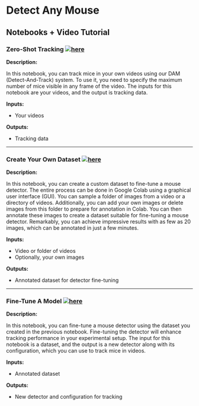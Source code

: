 # Detect Any Mouse

## Notebooks + Video Tutorial
### Zero-Shot Tracking [![here](https://colab.research.google.com/assets/colab-badge.svg)](https://colab.research.google.com/drive/1qiTIqScLwH7kfp_o5Z1t7UBHNykMptE9?usp=sharing) 

**Description:**

In this notebook, you can track mice in your own videos using our DAM (Detect-And-Track) system. To use it, you need to specify the maximum number of mice visible in any frame of the video. The inputs for this notebook are your videos, and the output is tracking data.

**Inputs:**
- Your videos

**Outputs:**
- Tracking data

---

### Create Your Own Dataset  [![here](https://colab.research.google.com/assets/colab-badge.svg)](https://colab.research.google.com/drive/1tVG6HvkxVKCKRzauVEhld3Jp7WZM8QK0?usp=sharing) 

**Description:**

In this notebook, you can create a custom dataset to fine-tune a mouse detector. The entire process can be done in Google Colab using a graphical user interface (GUI). You can sample a folder of images from a video or a directory of videos. Additionally, you can add your own images or delete images from this folder to prepare for annotation in Colab. You can then annotate these images to create a dataset suitable for fine-tuning a mouse detector. Remarkably, you can achieve impressive results with as few as 20 images, which can be annotated in just a few minutes.

**Inputs:**
- Video or folder of videos
- Optionally, your own images

**Outputs:**
- Annotated dataset for detector fine-tuning

---

### Fine-Tune A Model  [![here](https://colab.research.google.com/assets/colab-badge.svg)](https://colab.research.google.com/drive/1dBdoQYvQSOWLwfVQ4k9Fs250RwDQQdcV?usp=sharing) 

**Description:**

In this notebook, you can fine-tune a mouse detector using the dataset you created in the previous notebook. Fine-tuning the detector will enhance tracking performance in your experimental setup. The input for this notebook is a dataset, and the output is a new detector along with its configuration, which you can use to track mice in videos.

**Inputs:**
- Annotated dataset

**Outputs:**
- New detector and configuration for tracking
